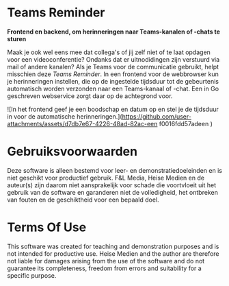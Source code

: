 # Teams Reminder

**Frontend en backend, om herinneringen naar Teams-kanalen of -chats te sturen**

Maak je ook wel eens mee dat collega's of jij zelf niet of te laat opdagen voor een videoconferentie? Ondanks dat er uitnodidingen zijn verstuurd via mail of andere kanalen? Als je Teams voor de communicatie gebruikt, helpt misschien deze *Teams Reminder*. In een frontend voor de webbrowser kun je herinneringen instellen, die op de ingestelde tijdsduur tot de gebeurtenis automatisch worden verzonden naar een Teams-kanaal of -chat. Een in Go geschreven webservice zorgt daar op de achtegrond voor.

![In het frontend geef je een boodschap en datum op en stel je de tijdsduur in voor de automatische herinneringen.](https://github.com/user-attachments/assets/d7db7e67-4226-48ad-82ac-een f0016fdd57adeen )

# Gebruiksvoorwaarden

Deze software is alleen bestemd voor leer- en demonstratiedoeleinden en is niet geschikt voor productief gebruik. F&L Media, Heise Medien en de auteur(s) zijn daarom niet aansprakelijk voor schade die voortvloeit uit het gebruik van de software en garanderen niet de volledigheid, het ontbreken van fouten en de geschiktheid voor een bepaald doel.

# Terms Of Use

This software was created for teaching and demonstration purposes and is not intended for productive use. Heise Medien and the author are therefore not liable for damages arising from the use of the software and do not guarantee its completeness, freedom from errors and suitability for a specific purpose.
